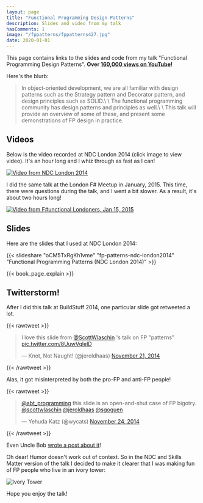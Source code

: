 ```yaml
---
layout: page
title: "Functional Programming Design Patterns"
description: Slides and video from my talk
hasComments: 1
image: "/fppatterns/fppatterns427.jpg"
date: 2020-01-01
---
```


This page contains links to the slides and code from my talk "Functional Programming Design Patterns". **Over [160,000 views on YouTube](https://www.youtube.com/watch?v=E8I19uA-wGY)!**

Here's the blurb:

> In object-oriented development, we are all familiar with design patterns such as the Strategy pattern and Decorator pattern, and design principles such as SOLID.\ \ The functional programming community has design patterns and principles as well.\ \ This talk will provide an overview of some of these, and present some demonstrations of FP design in practice.


## Videos

Below is the video recorded at NDC London 2014 (click image to view video). It's an hour long and I whiz through as fast as I can!

[![Video from NDC London 2014](fppatterns427.jpg)](https://goo.gl/aptvwN)

I did the same talk at the London F# Meetup in January, 2015. This time, there were questions during the talk, and I went a bit slower. As a result, it's about two hours long!

[![Video from F#unctional Londoners, Jan 15, 2015](skillsmatter427.jpg)](https://skillsmatter.com/skillscasts/6120-functional-programming-design-patterns-with-scott-wlaschin)

## Slides

Here are the slides that I used at NDC London 2014:

{{< slideshare "oCM5TxRgKh1vme" "fp-patterns-ndc-london2014" "Functional Programming Patterns (NDC London 2014)" >}}

{{< book_page_explain >}}

## Twitterstorm!

After I did this talk at BuildStuff 2014, one particular slide got retweeted a lot.

{{< rawtweet >}}
<blockquote class="twitter-tweet" lang="en"><p>I love this slide from <a href="https://twitter.com/ScottWlaschin">@ScottWlaschin</a> &#39;s talk on FP &quot;patterns&quot; <a href="http://t.co/8UuwVqlelD">pic.twitter.com/8UuwVqlelD</a></p>&mdash; Knot, Not Naught! (@jeroldhaas) <a href="https://twitter.com/jeroldhaas/status/535919819355598848">November 21, 2014</a></blockquote>
<script async src="//platform.twitter.com/widgets.js" charset="utf-8"></script>
{{< /rawtweet >}}

Alas, it got misinterpreted by both the pro-FP and anti-FP people!

{{< rawtweet >}}
<blockquote class="twitter-tweet" lang="en"><p><a href="https://twitter.com/abt_programming">@abt_programming</a> this slide is an open-and-shut case of FP bigotry. <a href="https://twitter.com/ScottWlaschin">@scottwlaschin</a> <a href="https://twitter.com/jeroldhaas">@jeroldhaas</a> <a href="https://twitter.com/sgoguen">@sgoguen</a></p>&mdash; Yehuda Katz (@wycats) <a href="https://twitter.com/wycats/status/536737859466588161">November 24, 2014</a></blockquote>
<script async src="//platform.twitter.com/widgets.js" charset="utf-8"></script>
{{< /rawtweet >}}

Even Uncle Bob [wrote a post about it](http://blog.cleancoder.com/uncle-bob/2014/11/24/FPvsOO.html)!

Oh dear! Humor doesn't work out of context. So in the NDC and Skills Matter version of the talk I decided to make it clearer that I was making fun of FP people who live in an ivory tower:

![Ivory Tower](ivorytower.jpg)

Hope you enjoy the talk!